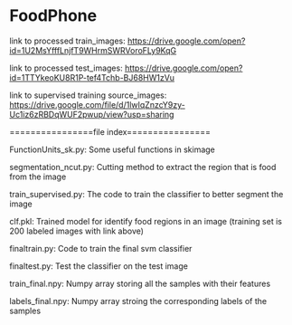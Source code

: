 # FoodPhone

link to processed train_images: https://drive.google.com/open?id=1U2MsYfffLnjfT9WHrmSWRVoroFLy9KqG

link to processed test_images: https://drive.google.com/open?id=1TTYkeoKU8R1P-tef4Tchb-BJ68HW1zVu

link to supervised training source_images: https://drive.google.com/file/d/1lwIqZnzcY9zy-Uc1iz6zRBDqWUF2pwup/view?usp=sharing

================file index================

FunctionUnits_sk.py:
  Some useful functions in skimage
  
 segmentation_ncut.py:
  Cutting method to extract the region that is food from the image
 
 train_supervised.py:
  The code to train the classifier to better segment the image
  
 clf.pkl:
  Trained model for identify food regions in an image (training set is 200 labeled images with link above)
 
 finaltrain.py:
  Code to train the final svm classifier
  
 finaltest.py:
  Test the classifier on the test image
 
 train_final.npy:
  Numpy array storing all the samples with their features
 
 labels_final.npy:
  Numpy array stroing the corresponding labels of the samples
 
 
  
